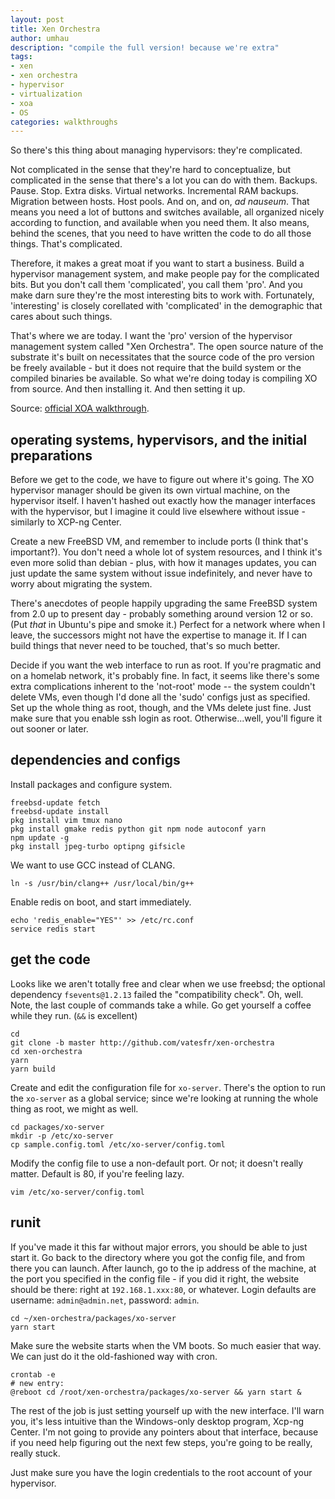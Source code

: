 ```yaml
---
layout: post
title: Xen Orchestra
author: umhau
description: "compile the full version! because we're extra"
tags: 
- xen
- xen orchestra
- hypervisor
- virtualization
- xoa
- OS
categories: walkthroughs
---
```


So there's this thing about managing hypervisors: they're complicated. 

Not complicated in the sense that they're hard to conceptualize, but complicated in the sense that there's a lot you can do with them. Backups. Pause. Stop. Extra disks. Virtual networks. Incremental RAM backups. Migration between hosts. Host pools. And on, and on, _ad nauseum_. That means you need a lot of buttons and switches available, all organized nicely according to function, and available when you need them. It also means, behind the scenes, that you need to have written the code to do all those things. That's complicated.

Therefore, it makes a great moat if you want to start a business. Build a hypervisor management system, and make people pay for the complicated bits. But you don't call them 'complicated', you call them 'pro'. And you make darn sure they're the most interesting bits to work with. Fortunately, 'interesting' is closely corellated with 'complicated' in the demographic that cares about such things. 

That's where we are today. I want the 'pro' version of the hypervisor management system called "Xen Orchestra". The open source nature of the substrate it's built on necessitates that the source code of the pro version be freely available - but it does not require that the build system or the compiled binaries be available. So what we're doing today is compiling XO from source. And then installing it. And then setting it up.

Source: [official XOA walkthrough](https://xen-orchestra.com/docs/installation.html#freebsd).

operating systems, hypervisors, and the initial preparations
------------------------------------------------------------

Before we get to the code, we have to figure out where it's going. The XO hypervisor manager should be given its own virtual machine, on the hypervisor itself. I haven't hashed out exactly how the manager interfaces with the hypervisor, but I imagine it could live elsewhere without issue - similarly to XCP-ng Center. 

Create a new FreeBSD VM, and remember to include ports (I think that's important?). You don't need a whole lot of system resources, and I think it's even more solid than debian - plus, with how it manages updates, you can just update the same system without issue indefinitely, and never have to worry about migrating the system. 

There's anecdotes of people happily upgrading the same FreeBSD system from 2.0 up to present day - probably something around version 12 or so. (Put _that_ in Ubuntu's pipe and smoke it.) Perfect for a network where when I leave, the successors might not have the expertise to manage it. If I can build things that never need to be touched, that's so much better.

Decide if you want the web interface to run as root. If you're pragmatic and on a homelab network, it's probably fine. In fact, it seems like there's some extra complications inherent to the 'not-root' mode -- the system couldn't delete VMs, even though I'd done all the 'sudo' configs just as specified. Set up the whole thing as root, though, and the VMs delete just fine.  Just make sure that you enable ssh login as root. Otherwise...well, you'll figure it out sooner or later.

dependencies and configs
------------------------

Install packages and configure system.

```Shell
freebsd-update fetch
freebsd-update install
pkg install vim tmux nano
pkg install gmake redis python git npm node autoconf yarn
npm update -g
pkg install jpeg-turbo optipng gifsicle
```

We want to use GCC instead of CLANG.

```Shell
ln -s /usr/bin/clang++ /usr/local/bin/g++
```

Enable redis on boot, and start immediately.
```Shell
echo 'redis_enable="YES"' >> /etc/rc.conf
service redis start
```

get the code
------------

Looks like we aren't totally free and clear when we use freebsd; the optional dependency `fsevents@1.2.13` failed the "compatibility check". Oh, well.  Note, the last couple of commands take a while. Go get yourself a coffee while they run. (`&&` is excellent)

```Shell
cd
git clone -b master http://github.com/vatesfr/xen-orchestra
cd xen-orchestra
yarn
yarn build
```

Create and edit the configuration file for `xo-server`. There's the option to run the `xo-server` as a global service; since we're looking at running the whole thing as root, we might as well. 

```Shell
cd packages/xo-server
mkdir -p /etc/xo-server
cp sample.config.toml /etc/xo-server/config.toml
```

Modify the config file to use a non-default port. Or not; it doesn't really matter. Default is 80, if you're feeling lazy.

```Shell
vim /etc/xo-server/config.toml
```

runit
-----

If you've made it this far without major errors, you should be able to just start it. Go back to the directory where you got the config file, and from there you can launch.  After launch, go to the ip address of the machine, at the port you specified in the config file - if you did it right, the website should be there: right at `192.168.1.xxx:80`, or whatever. Login defaults are username: `admin@admin.net`, password: `admin`. 

```Shell
cd ~/xen-orchestra/packages/xo-server
yarn start
```

Make sure the website starts when the VM boots. So much easier that way. We can just do it the old-fashioned way with cron.

```Shell
crontab -e
# new entry: 
@reboot cd /root/xen-orchestra/packages/xo-server && yarn start &
```

The rest of the job is just setting yourself up with the new interface. I'll warn you, it's less intuitive than the Windows-only desktop program, Xcp-ng Center. I'm not going to provide any pointers about that interface, because if you need help figuring out the next few steps, you're going to be really, really stuck. 

Just make sure you have the login credentials to the root account of your hypervisor.